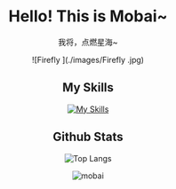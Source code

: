 <div align="center">

# Hello! This is Mobai~

我将，点燃星海~

![Firefly ](./images/Firefly .jpg)

 ## My Skills  

[![My Skills](https://skillicons.dev/icons?i=cpp,css,git,github,gitlab,html,idea,java,js,md,mysql,nodejs,php,react,oracle,vue,c,go,electron,wordpress)](https://skillicons.dev)


## Github Stats

![Top Langs](https://github-readme-stats.vercel.app/api/top-langs/?username=mobaisilent)

![mobai](https://github-readme-stats.vercel.app/api?username=mobaisilent&show_icons=true)

